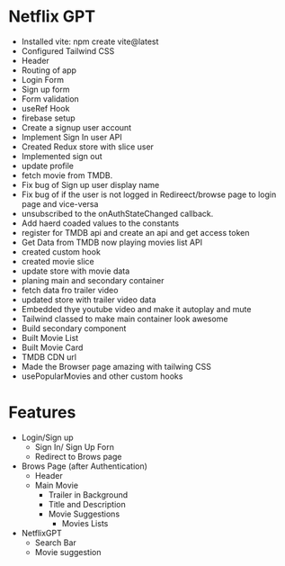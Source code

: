 # Netflix GPT

- Installed vite: npm create vite@latest
- Configured Tailwind CSS
- Header
- Routing of app
- Login Form
- Sign up form
- Form validation
- useRef Hook
- firebase setup
- Create a signup user account
- Implement Sign In user API
- Created Redux store with slice user
- Implemented sign out
- update profile
- fetch movie from TMDB.
- Fix bug of Sign up user display name
- Fix bug of if the user is not logged in Redireect/browse page to login page and vice-versa
- unsubscribed to the onAuthStateChanged callback.
- Add haerd coaded values to the constants
- register for TMDB api and create an api and get access token
- Get Data from TMDB now playing movies list API
- created custom hook
- created movie slice
- update store with movie data
- planing main and secondary container
- fetch data fro trailer video
- updated store with trailer video data
- Embedded thye youtube video and make it autoplay and mute
- Tailwind classed to make main container look awesome
- Build secondary component
- Built Movie List
- Built Movie Card
- TMDB CDN url
- Made the Browser page amazing with tailwing CSS
- usePopularMovies and other custom hooks

# Features

- Login/Sign up
  - Sign In/ Sign Up Forn
  - Redirect to Brows page
- Brows Page (after Authentication)
  - Header
  - Main Movie
    - Trailer in Background
    - Title and Description
    - Movie Suggestions
      - Movies Lists
- NetflixGPT
  - Search Bar
  - Movie suggestion
